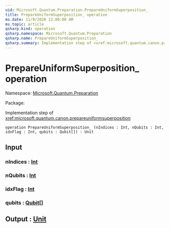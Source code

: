 ```yaml
---
uid: Microsoft.Quantum.Preparation.PrepareUniformSuperposition_
title: PrepareUniformSuperposition_ operation
ms.date: 11/9/2020 12:00:00 AM
ms.topic: article
qsharp.kind: operation
qsharp.namespace: Microsoft.Quantum.Preparation
qsharp.name: PrepareUniformSuperposition_
qsharp.summary: Implementation step of <xref:microsoft.quantum.canon.prepareuniformsuperposition>
---
```


# PrepareUniformSuperposition_ operation

Namespace: [Microsoft.Quantum.Preparation](xref:Microsoft.Quantum.Preparation)

Package: [](https://nuget.org/packages/)


Implementation step of <xref:microsoft.quantum.canon.prepareuniformsuperposition>

```qsharp
operation PrepareUniformSuperposition_ (nIndices : Int, nQubits : Int, idxFlag : Int, qubits : Qubit[]) : Unit
```


## Input

### nIndices : [Int](xref:microsoft.quantum.lang-ref.int)




### nQubits : [Int](xref:microsoft.quantum.lang-ref.int)




### idxFlag : [Int](xref:microsoft.quantum.lang-ref.int)




### qubits : [Qubit](xref:microsoft.quantum.lang-ref.qubit)[]





## Output : [Unit](xref:microsoft.quantum.lang-ref.unit)

